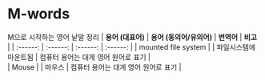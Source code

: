# M-words 
M으로 시작하는 영어 낱말 정리 
| **용어 (대표어)** | **용어 (동의어/유의어)** | **번역어** | **비고** |
|  :------:        | :------:               | :------:   | :------: | 
| mounted file system | | 파일시스템에 마운트됨 | 컴퓨터 용어는 대게 영어 원어로 표기 |  
| Mouse |   | 마우스 | 컴퓨터 용어는 대게 영어 원어로 표기 |  
